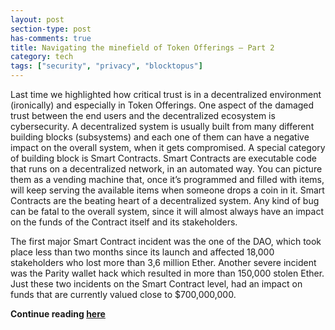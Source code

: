 ```yaml
---
layout: post
section-type: post
has-comments: true
title: Navigating the minefield of Token Offerings — Part 2
category: tech
tags: ["security", "privacy", "blocktopus"]
---
```


Last time we highlighted how critical trust is in a decentralized environment
(ironically) and especially in Token Offerings. One aspect of the damaged trust
between the end users and the decentralized ecosystem is cybersecurity. A
decentralized system is usually built from many different building blocks
(subsystems) and each one of them can have a negative impact on the overall
system, when it gets compromised. A special category of building block is Smart
Contracts. Smart Contracts are executable code that runs on a decentralized
network, in an automated way. You can picture them as a vending machine that,
once it’s programmed and filled with items, will keep serving the available
items when someone drops a coin in it. Smart Contracts are the beating heart of
a decentralized system. Αny kind of bug can be fatal to the overall system,
since it will almost always have an impact on the funds of the Contract itself
and its stakeholders.

The first major Smart Contract incident was the one of the DAO, which took place
less than two months since its launch and affected 18,000 stakeholders who lost
more than 3,6 million Ether. Another severe incident was the Parity wallet hack
which resulted in more than 150,000 stolen Ether. Just these two incidents on
the Smart Contract level, had an impact on funds that are currently valued close
to $700,000,000.

**Continue reading
[here](https://medium.com/blocktopus/navigating-the-minefield-of-token-offerings-part-2-c218bbc8146a)**
